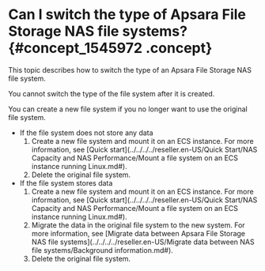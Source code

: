 # Can I switch the type of Apsara File Storage NAS file systems? {#concept_1545972 .concept}

This topic describes how to switch the type of an Apsara File Storage NAS file system.

You cannot switch the type of the file system after it is created.

You can create a new file system if you no longer want to use the original file system.

-   If the file system does not store any data
    1.  Create a new file system and mount it on an ECS instance. For more information, see [Quick start](../../../../reseller.en-US/Quick Start/NAS Capacity and NAS Performance/Mount a file system on an ECS instance running Linux.md#).
    2.  Delete the original file system.
-   If the file system stores data
    1.  Create a new file system and mount it on an ECS instance. For more information, see [Quick start](../../../../reseller.en-US/Quick Start/NAS Capacity and NAS Performance/Mount a file system on an ECS instance running Linux.md#).
    2.  Migrate the data in the original file system to the new system. For more information, see [Migrate data between Apsara File Storage NAS file systems](../../../../reseller.en-US/Migrate data between NAS file systems/Background information.md#).
    3.  Delete the original file system.

